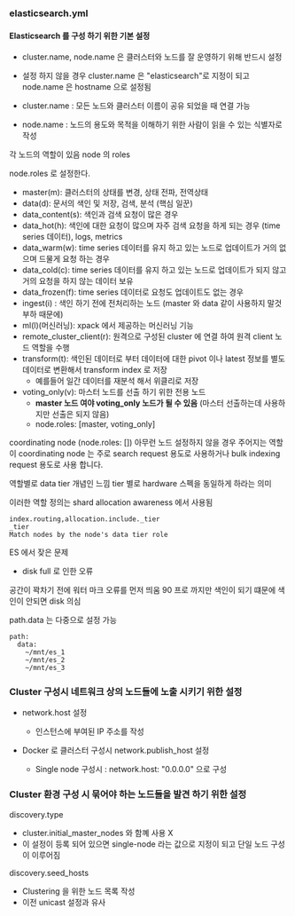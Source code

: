 ### elasticsearch.yml

#### Elasticsearch 를 구성 하기 위한 기본 설정

- cluster.name, node.name 은 클러스터와 노드를 잘 운영하기 위해 반드시 설정
- 설정 하지 않을 경우 cluster.name 은 "elasticsearch"로 지정이 되고 node.name 은 hostname 으로 설정됨

- cluster.name : 모든 노드와 클러스터 이름이 공유 되었을 때 연결 가능
- node.name : 노드의 용도와 목적을 이해하기 위한 사람이 읽을 수 있는 식별자로 작성

각 노드의 역할이 있음 node 의 roles

node.roles 로 설정한다.

- master(m): 클러스터의 상태를 변경, 상태 전파, 전역상태
- data(d): 문서의 색인 및 저장, 검색, 분석 (핵심 일꾼)
- data_content(s): 색인과 검색 요청이 많은 경우
- data_hot(h): 색인에 대한 요청이 많으며 자주 검색 요청을 하게 되는 경우 (time series 데이터), logs, metrics
- data_warm(w): time series 데이터를 유지 하고 있는 노드로 업데이트가 거의 없으며 드물게 요청 하는 경우
- data_cold(c): time series 데이터를 유지 하고 있는 노드로 업데이트가 되지 않고 거의 요청을 하지 않는 데이터 보유
- data_frozen(f): time series 데이터로 요청도 업데이트도 없는 경우
- ingest(i) : 색인 하기 전에 전처리하는 노드 (master 와 data 같이 사용하지 말것 부하 때문에)
- ml(l)(머신러닝): xpack 에서 제공하는 머신러닝 기능
- remote_cluster_client(r): 원격으로 구성된 cluster 에 연결 하여 원격 client 노드 역할을 수행
- transform(t): 색인된 데이터로 부터 데이터에 대한 pivot 이나 latest 정보를 별도 데이터로 변환해서 transform index 로 저장
    - 예를들어 일간 데이터를 재분석 해서 위클리로 저장
- voting_only(v): 마스터 노드를 선출 하기 위한 전용 노드
    - **master 노드 여야 voting_only 노드가 될 수 있음** (마스터 선출하는데 사용하지만 선출은 되지 않음)
    - node.roles: [master, voting_only]

coordinating node (node.roles: []) 아무런 노드 설정하지 않을 경우 주어지는 역할
이 coordinating node 는 주로 search request 용도로 사용하거나 bulk indexing request 용도로 사용 합니다.

역할별로 data tier 개념인 느낌 tier 별로 hardware 스펙을 동일하게 하라는 의미

이러한 역할 정의는 shard allocation awareness 에서 사용됨

```
index.routing,allocation.include._tier
_tier
Match nodes by the node's data tier role

```

ES 에서 잦은 문제

- disk full 로 인한 오류

공간이 꽉차기 전에 워터 마크 오류를 먼저 띄움
90 프로 까지만 색인이 되기 떄문에 색인이 안되면 disk 의심

path.data 는 다중으로 설정 가능

```
path: 
  data:
    ~/mnt/es_1
    ~/mnt/es_2
    ~/mnt/es_3
```

### Cluster 구성시 네트워크 상의 노드들에 노출 시키기 위한 설정

- network.host 설정
    - 인스턴스에 부여된 IP 주소를 작성

- Docker 로 클러스터 구성시 network.publish_host 설정
    - Single node 구성시 : network.host: "0.0.0.0" 으로 구성

### Cluster 환경 구성 시 묶어야 하는 노드들을 발견 하기 위한 설정

discovery.type

- cluster.initial_master_nodes 와 함꼐 사용 X
- 이 설정이 등록 되어 있으면 single-node 라는 값으로 지정이 되고 단일 노드 구성이 이루어짐

discovery.seed_hosts

- Clustering 을 위한 노드 목록 작성
- 이전 unicast 설정과 유사



